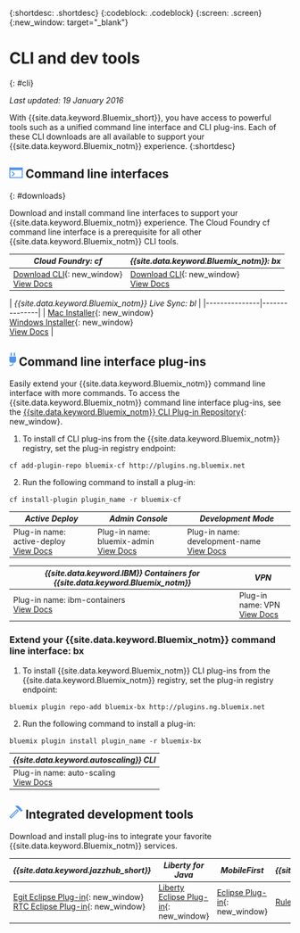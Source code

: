 {:shortdesc: .shortdesc}
{:codeblock: .codeblock}
{:screen: .screen}
{:new_window: target="_blank"}

# CLI and dev tools
{: #cli}

*Last updated: 19 January 2016*

With {{site.data.keyword.Bluemix_short}}, you have access to powerful tools such as a unified command line interface and CLI plug-ins. Each of these CLI downloads are all available to support your {{site.data.keyword.Bluemix_notm}} experience.
{:shortdesc}

## ![Command line interfaces](./images/CLI.png) Command line interfaces
{: #downloads}

Download and install command line interfaces to support your {{site.data.keyword.Bluemix_notm}} experience. The Cloud Foundry cf command line interface is a prerequisite for all other {{site.data.keyword.Bluemix_notm}} CLI tools.


| *Cloud Foundry: cf* |	*{{site.data.keyword.Bluemix_notm}}: bx* | 
|---------------------|---------------|
| [Download CLI](https://github.com/cloudfoundry/cli/releases){: new_window}  <br> [View Docs](./reference/cfcommands/index.html) | [Download CLI](http://clis.{DomainName}/){: new_window} <br> [View Docs](./reference/bluemix_cli/index.html)| 

| *{{site.data.keyword.Bluemix_notm}} Live Sync: bl* |
|---------------|---------------|
| [Mac Installer](ftp://public.dhe.ibm.com/cloud/bluemix/cli/Bluemix_bl.pkg){: new_window} <br> [Windows Installer](ftp://public.dhe.ibm.com/cloud/bluemix/cli/Bluemix_bl.exe){: new_window} <br> [View Docs](./reference/bl/index.html) |


## ![Command line interface plug-ins](./images/CLI_Plugin.png) Command line interface plug-ins

Easily extend your {{site.data.keyword.Bluemix_notm}} command line interface with more commands. To access the {{site.data.keyword.Bluemix_notm}} command line interface plug-ins, see the [{{site.data.keyword.Bluemix_notm}} CLI Plug-in Repository](http://plugins.{DomainName}/){: new_window}.

1. To install cf CLI plug-ins from the {{site.data.keyword.Bluemix_notm}} registry, set the plug-in registry endpoint:
```
cf add-plugin-repo bluemix-cf http://plugins.ng.bluemix.net
```
2. Run the following command to install a plug-in:
```
cf install-plugin plugin_name -r bluemix-cf
```

| *Active Deploy* | *Admin Console* | *Development Mode* |
|-----------------|-----------------|-----------------|
| Plug-in name: active-deploy <br>  [View Docs](../services/ActiveDeploy/index.html#cli) |  Plug-in name: bluemix-admin <br> [View Docs](../cli/plugins/bluemix_admin/index.html) | Plug-in name: development-name <br> [View Docs](./plugins/dev_mode/index.html) |

| *{{site.data.keyword.IBM}} Containers for {{site.data.keyword.Bluemix_notm}}* | *VPN* |
|-----------------|-----------------|
| Plug-in name: ibm-containers <br> [View Docs](https://www.{DomainName}/docs/containers/container_cli_cfic.html#container_cli_cfic) |  Plug-in name: VPN <br> [View Docs](./plugins/vpn/index.html) | 
### Extend your {{site.data.keyword.Bluemix_notm}} command line interface: bx
1. To install {{site.data.keyword.Bluemix_notm}} CLI plug-ins from the {{site.data.keyword.Bluemix_notm}} registry, set the plug-in registry endpoint:
```
bluemix plugin repo-add bluemix-bx http://plugins.ng.bluemix.net
```
2. Run the following command to install a plug-in:
```
bluemix plugin install plugin_name -r bluemix-bx
```

| *{{site.data.keyword.autoscaling}} CLI* | 
|-----|
| Plug-in name: auto-scaling <br> [View Docs](./plugins/auto-scaling/index.html) |

## ![Integrated development tools](./images/Integrated_Dev_Tools.png) Integrated development tools


Download and install plug-ins to integrate your favorite {{site.data.keyword.Bluemix_notm}} services.

| *{{site.data.keyword.jazzhub_short}}* | *Liberty for Java* | *MobileFirst* | *{{site.data.keyword.rules_short}}* |
|-------------|----------|----------|----------|
| [Egit Eclipse Plug-in](https://hub.jazz.net/docs/reference/gitclient/#eclipse_using_egit){: new_window} <br> [RTC Eclipse Plug-in](https://hub.jazz.net/docs/reference/gitclient/#eclipse_using_rtc){: new_window} | [Liberty Eclipse Plug-in](https://developer.ibm.com/wasdev/downloads/liberty-profile-using-eclipse/){: new_window} | [Eclipse Plug-in](https://marketplace.eclipse.org/content/ibm-mobilefirst-platform-studio){: new_window} | [Rules Designer Eclipse Plug-in](../services/rules/index.html#rulov002) |
